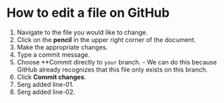# How to edit a file on GitHub

1. Navigate to the file you would like to change.
2. Click on the **pencil** in the upper right corner of the document.
3. Make the appropriate changes.
4. Type a commit message.
5. Choose **Commit directly to `your` branch. - We can do this because GitHub already recognizes that this file only exists on this branch.
6. Click **Commit changes**.
7. Serg added line-01.
8. Serg added line-02.
